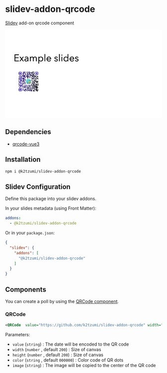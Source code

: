 # slidev-addon-qrcode

[Slidev](https://sli.dev/) add-on qrcode component

![screenshot](example-export/001.png)

## Dependencies

- [qrcode-vue3](https://github.com/scholtz/qrcode-vue3)

## Installation

```console
npm i @k2tzumi/slidev-addon-qrcode
```

## Slidev Configuration

Define this package into your slidev addons.

In your slides metadata (using Front Matter):

```yaml
addons:
  - @k2tzumi/slidev-addon-qrcode
```

Or in your `package.json`:
```json
{
  "slidev": {
    "addons": [
      "@k2tzumi/slidev-addon-qrcode"
    ]
  }
}
```

## Components

You can create a poll by using the [QRCode component](#QRCode).

### QRCode

```xml
<QRCode  value="https://github.com/k2tzumi/slidev-addon-qrcode" width="180" height="180" color="4329B9" image="83095831.png" />
```

Parameters:
* `value` (`string`) : The date will be encoded to the QR code
* `width` (`number` , default `200`)  : Size of canvas
* `height` (`number` , default `200`)  : Size of canvas
* `color` (`string` , default `000000`)  : Color code of QR dots
* `image` (`string`)  : The image will be copied to the center of the QR code

